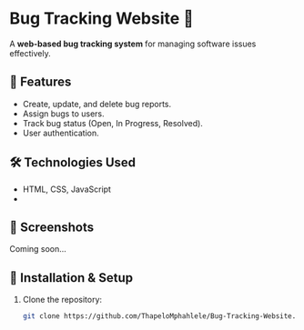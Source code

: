 # Bug Tracking Website 🐞

A **web-based bug tracking system** for managing software issues effectively.

## 🚀 Features
- Create, update, and delete bug reports.
- Assign bugs to users.
- Track bug status (Open, In Progress, Resolved).
- User authentication.

## 🛠️ Technologies Used
- HTML, CSS, JavaScript
- 
## 📸 Screenshots
Coming soon...

## 🔧 Installation & Setup
1. Clone the repository:
   ```sh
   git clone https://github.com/ThapeloMphahlele/Bug-Tracking-Website.git
